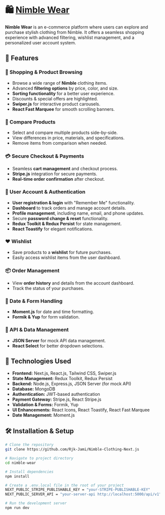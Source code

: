 # 🛍️ [Nimble Wear](https://nimble-wear.vercel.app)

**Nimble Wear** is an e-commerce platform where users can explore and purchase stylish clothing from Nimble. It offers a seamless shopping experience with advanced filtering, wishlist management, and a personalized user account system.

## 🚀 Features

### 🛒 Shopping & Product Browsing
- Browse a wide range of **Nimble** clothing items.
- Advanced **filtering options** by price, color, and size.
- **Sorting functionality** for a better user experience.
- Discounts & special offers are highlighted.
- **Swiper.js** for interactive product carousels.
- **React Fast Marquee** for smooth scrolling banners.

### 🔄 Compare Products
- Select and compare multiple products side-by-side.
- View differences in price, materials, and specifications.
- Remove items from comparison when needed.

### 💳 Secure Checkout & Payments
- Seamless **cart management** and checkout process.
- **Stripe.js** integration for secure payments.
- **Real-time order confirmation** after checkout.

### 📜 User Account & Authentication
- **User registration & login** with "Remember Me" functionality.
- **Dashboard** to track orders and manage account details.
- **Profile management**, including name, email, and phone updates.
- Secure **password change & reset** functionality.
- **Redux Toolkit & Redux Persist** for state management.
- **React Toastify** for elegant notifications.

### ❤️ Wishlist
- Save products to a **wishlist** for future purchases.
- Easily access wishlist items from the user dashboard.

### 📦 Order Management
- View **order history** and details from the account dashboard.
- Track the status of your purchases.

### 📅 Date & Form Handling
- **Moment.js** for date and time formatting.
- **Formik & Yup** for form validation.

### 🔄 API & Data Management
- **JSON Server** for mock API data management.
- **React Select** for better dropdown selections.

## 🔧 Technologies Used
- **Frontend:** Next.js, React.js, Tailwind CSS, Swiper.js
- **State Management:** Redux Toolkit, Redux Persist
- **Backend:** Node.js, Express.js, JSON Server (for mock API)
- **Database:** MongoDB
- **Authentication:** JWT-based authentication
- **Payment Gateway:** Stripe.js, React Stripe.js
- **Validation & Forms:** Formik, Yup
- **UI Enhancements:** React Icons, React Toastify, React Fast Marquee
- **Date Management:** Moment.js

<!-- ## 📸 Screenshots
![Product Page](./screenshots/product-page.png)
![User Dashboard](./screenshots/user-dashboard.png) -->

## 🛠️ Installation & Setup

```bash
# Clone the repository
git clone https://github.com/Rjk-Jami/Nimble-Clothing-Next.js

# Navigate to project directory
cd nimble-wear

# Install dependencies
npm install

# Create a .env.local file in the root of your project
NEXT_PUBLIC_STRIPE_PUBLISHABLE_KEY = "your-STRIPE-PUBLISHABLE-KEY"
NEXT_PUBLIC_SERVER_API = "your-server-api http://localhost:5000/api/v1"

# Run the development server
npm run dev
